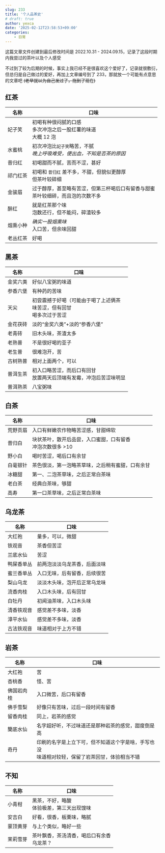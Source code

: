 ```yaml
---
slug: 233
title: '个人品茶史'
# draft: true
author: yexca
date: '2025-02-12T23:58:53+09:00'
categories:
    - 日常
---
```


这篇文章文件创建到最后修改时间是 2022.10.31 - 2024.09.15，记录了这段时期内我尝过的茶叶以及个人感受

不过到了较为后期的时候，事实上我已经不是很喜欢这个爱好了，记录就很敷衍，但总归是自己做过的爱好，再加上文章编号到了 233，那就放一个可能有点意思的文章吧 ~~(老早就以为自己发过了，拖到了现在)~~

## 红茶

| 名称     | 口味                                                         |
| -------- | ------------------------------------------------------------ |
| 妃子笑   | 初喝有种很闷腻的口感<br/>多次冲泡之后一股红薯的味道<br/>大概 12 泡 |
| 水蜜桃   | 初次冲泡比`妃子笑`略苦，不腻<br/>*晚上呼吸难受，便出血，不知是否茶的原因* |
| 昔归红   | 初喝甜而不腻，苦而不涩，甚好                                 |
| 祁门红茶 | 初喝和 `昔归红` 差不多，不甜，但貌似更醇厚<br/>但茶叶较碎细  |
| 金骏眉   | 过于醇厚，甚至略有苦涩，但第三杯喝后口有留香与甜蜜<br/>茶叶较细碎，而且泡的次数不多 |
| 醉红     | 就是红茶那个味<br/>泡数还行，但不能闷，碎渣较多              |
| 烟熏小种 | *确实一股烟熏味*<br />入口苦，但余味回甜                     |
| 老丛红茶 | 好喝                                                         |

## 黑茶

| 名称     | 口味                                                         |
| -------- | ------------------------------------------------------------ |
| 金奖六类 | 好似八宝粥的味道                                             |
| 参香六堡 | 有种药的苦味                                                 |
| 天尖     | 初尝震撼于好喝（可能由于喝了上述俩茶<br />味苦涩，但有回甘<br />喝多次过于苦涩 |
| 金花茯砖 | 淡的“金奖六类”+淡的“参香六堡”                                |
| 老青砖   | 旧木头味，茶渣太多                                           |
| 老熟普   | 不是很好喝的亚子                                             |
| 老生普   | 很难泡开，苦                                                 |
| 古树熟普 | 相对上面两个，可以                                           |
| 普洱生茶 | 初入口略苦涩，而后口有回甘<br />放置两天后顶端有发霉，冲泡后苦涩味明显 |
| 普洱熟茶 | 八宝粥味                                                     |

## 白茶

| 名称     | 口味                                                         |
| -------- | ------------------------------------------------------------ |
| 荒野贡眉 | 入口有鲜嫩农作物略苦涩感，甘甜绵软                           |
| 昔归白   | 块状茶叶，散开后品尝，入口蜜甜，口有留香<br />冲泡次数很多 >10 |
| 野小白   | 喝时苦涩，喝后口有余甘                                       |
| 白毫银针 | 茶色很淡，第一泡略茶草味，之后稍有蜜甜，口有余甘             |
| 冰糖甜   | 第一、二泡茶草味，之后正常白茶味                             |
| 老白茶   | 经典白茶味，够甜                                             |
| 高寿     | 第一口茶草味，之后正常白茶味                                 |

## 乌龙茶

| 名称       | 口味                         |
| ---------- | ---------------------------- |
| 大红袍     | 量多，可以，微甜             |
| 铁观音     | 茶香但苦涩                   |
| 兰底水仙   | 苦涩                         |
| 鸭屎香单丛 | 前两泡淡淡乌龙茶香，后面淡味 |
| 蜜兰香单丛 | 入口无味，后有留香，后续很苦 |
| 梨山乌龙   | 淡淡木头味，泡开后正常乌龙味 |
| 流香肉桂   | 入口木头味，后有回甘         |
| 白牡丹     | 初闻油茶味，入口木头味       |
| 清香铁观音 | 感觉差不多味，淡香           |
| 漳平水仙   | 感觉差不多味，淡香           |
| 古法铁观音 | 味道相对于上方不错           |

## 岩茶

| 名称       | 口味                                                         |
| ---------- | ------------------------------------------------------------ |
| 大红袍     | 苦                                                           |
| 杏桃香     | 怪、苦                                                       |
| 佛国岩肉桂 | 入口微苦，后口有留香                                         |
| 佛手雪梨   | 好像只有苦味，过后一段时间有留香                             |
| 留香肉桂   | 同上，岩茶的感觉                                             |
| 籣底水仙   | 名字超好听，不过味道还是那种岩茶的感觉，甜度倒是高           |
| 奇丹       | 印刷的名字是上立下可，但不知道这个字是啥，手写也没<br />味道相对较轻，保留了岩茶回甘，体验相当不错 |

## 不知

| 名称     | 口味                                           |
| -------- | ---------------------------------------------- |
| 小青柑   | 黑茶，不好，略酸<br />体验极差，第三天出现馊味 |
| 安吉白   | 好看，很香，板栗味，略腻                       |
| 蒙顶黄芽 | 与上个类似，略好一些                           |
| 茉莉雪芽 | 茶叶飘香，茶汤清香，喝后口有余香<br />乌龙茶？ |
